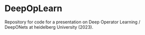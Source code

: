 # DeepOpLearn
Repository for code for a presentation on Deep Operator Learning / DeepONets at heidelberg University (2023).
